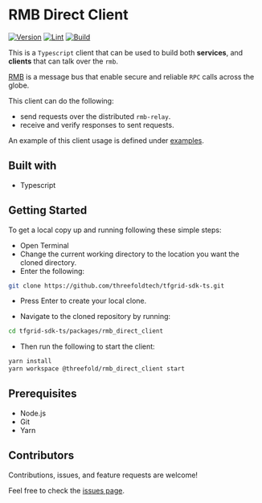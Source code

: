 # RMB Direct Client

[![Version](https://img.shields.io/npm/v/@threefold/rmb_direct_client?color=blue)](https://www.npmjs.com/package/@threefold/rmb_direct_client)
[![Lint](https://github.com/threefoldtech/tfgrid-sdk-ts/actions/workflows/lint.yml/badge.svg)](https://github.com/threefoldtech/tfgrid-sdk-ts/actions/workflows/lint.yml)
[![Build](https://github.com/threefoldtech/tfgrid-sdk-ts/actions/workflows/build.yml/badge.svg)](https://github.com/threefoldtech/tfgrid-sdk-ts/actions/workflows/build.yml)

This is a `Typescript` client that can be used to build both **services**, and **clients**
that can talk over the `rmb`.

[RMB](https://github.com/threefoldtech/rmb-rs) is a message bus that enable secure
and reliable `RPC` calls across the globe.

This client can do the following:

- send requests over the distributed `rmb-relay`.
- receive and verify responses to sent requests.

An example of this client usage is defined under
[examples](examples/direct/node.ts).

## Built with

- Typescript

## Getting Started

To get a local copy up and running following these simple steps:

- Open Terminal
- Change the current working directory to the location you want the cloned directory.
- Enter the following:

```bash
git clone https://github.com/threefoldtech/tfgrid-sdk-ts.git
```

- Press Enter to create your local clone.

- Navigate to the cloned repository by running:

```bash
cd tfgrid-sdk-ts/packages/rmb_direct_client
```

- Then run the following to start the client:

```bash
yarn install
yarn workspace @threefold/rmb_direct_client start
```

## Prerequisites

- Node.js
- Git
- Yarn

## Contributors

Contributions, issues, and feature requests are welcome!

Feel free to check the [issues page](https://github.com/threefoldtech/tfgrid-sdk-ts/issues).
